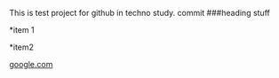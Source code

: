 This is test project for github in techno study.
commit
###heading stuff

*item 1

*item2

[google.com](google.com)
